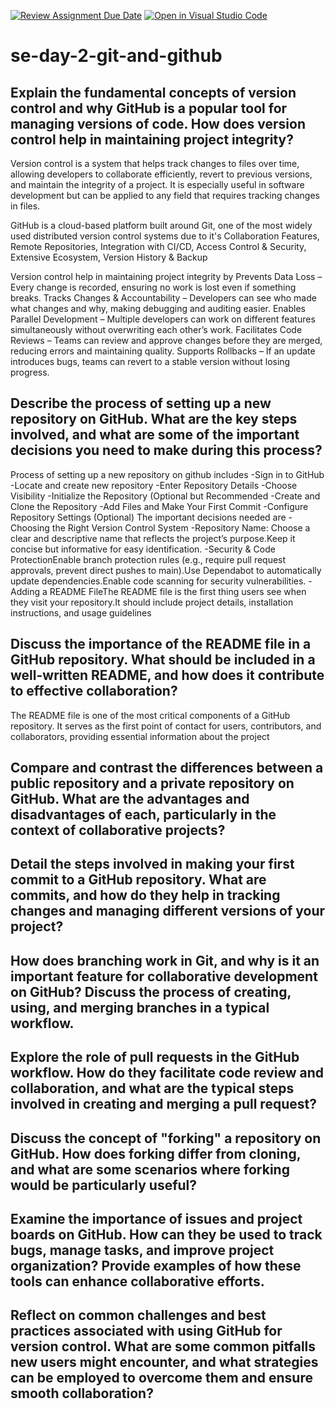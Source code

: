 [![Review Assignment Due Date](https://classroom.github.com/assets/deadline-readme-button-22041afd0340ce965d47ae6ef1cefeee28c7c493a6346c4f15d667ab976d596c.svg)](https://classroom.github.com/a/8wgCKhpZ)
[![Open in Visual Studio Code](https://classroom.github.com/assets/open-in-vscode-2e0aaae1b6195c2367325f4f02e2d04e9abb55f0b24a779b69b11b9e10269abc.svg)](https://classroom.github.com/online_ide?assignment_repo_id=18417030&assignment_repo_type=AssignmentRepo)
# se-day-2-git-and-github
## Explain the fundamental concepts of version control and why GitHub is a popular tool for managing versions of code. How does version control help in maintaining project integrity?
Version control is a system that helps track changes to files over time, allowing developers to collaborate efficiently, revert to previous versions, and maintain the integrity of a project. It is especially useful in software development but can be applied to any field that requires tracking changes in files.

GitHub is a cloud-based platform built around Git, one of the most widely used distributed version control systems due to it's Collaboration Features, Remote Repositories, Integration with CI/CD, Access Control & Security, Extensive Ecosystem, Version History & Backup

Version control help in maintaining project integrity by
Prevents Data Loss – Every change is recorded, ensuring no work is lost even if something breaks.
Tracks Changes & Accountability – Developers can see who made what changes and why, making debugging and auditing easier.
Enables Parallel Development – Multiple developers can work on different features simultaneously without overwriting each other’s work.
Facilitates Code Reviews – Teams can review and approve changes before they are merged, reducing errors and maintaining quality.
Supports Rollbacks – If an update introduces bugs, teams can revert to a stable version without losing progress.

## Describe the process of setting up a new repository on GitHub. What are the key steps involved, and what are some of the important decisions you need to make during this process?
Process of setting up a new repository on github includes 
-Sign in to GitHub
-Locate and create new repository 
-Enter Repository Details
-Choose Visibility
-Initialize the Repository (Optional but Recommended
-Create and Clone the Repository
-Add Files and Make Your First Commit
-Configure Repository Settings (Optional)
The important decisions needed are
-Choosing the Right Version Control System
-Repository Name: Choose a clear and descriptive name that reflects the project’s purpose.Keep it concise but informative for easy identification.
-Security & Code ProtectionEnable branch protection rules (e.g., require pull request approvals, prevent direct pushes to main).Use Dependabot to automatically update dependencies.Enable code scanning for security vulnerabilities.
-Adding a README FileThe README file is the first thing users see when they visit your repository.It should include project details, installation instructions, and usage guidelines

## Discuss the importance of the README file in a GitHub repository. What should be included in a well-written README, and how does it contribute to effective collaboration?
The README file is one of the most critical components of a GitHub repository. It serves as the first point of contact for users, contributors, and collaborators, providing essential information about the project

## Compare and contrast the differences between a public repository and a private repository on GitHub. What are the advantages and disadvantages of each, particularly in the context of collaborative projects?

## Detail the steps involved in making your first commit to a GitHub repository. What are commits, and how do they help in tracking changes and managing different versions of your project?

## How does branching work in Git, and why is it an important feature for collaborative development on GitHub? Discuss the process of creating, using, and merging branches in a typical workflow.

## Explore the role of pull requests in the GitHub workflow. How do they facilitate code review and collaboration, and what are the typical steps involved in creating and merging a pull request?

## Discuss the concept of "forking" a repository on GitHub. How does forking differ from cloning, and what are some scenarios where forking would be particularly useful?

## Examine the importance of issues and project boards on GitHub. How can they be used to track bugs, manage tasks, and improve project organization? Provide examples of how these tools can enhance collaborative efforts.

## Reflect on common challenges and best practices associated with using GitHub for version control. What are some common pitfalls new users might encounter, and what strategies can be employed to overcome them and ensure smooth collaboration?
